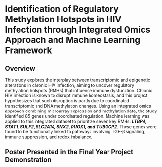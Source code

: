 # Identification of Regulatory Methylation Hotspots in HIV Infection through Integrated Omics Approach and Machine Learning Framework

## Overview
This study explores the interplay between transcriptomic and epigenetic alterations in chronic HIV infection, aiming to uncover regulatory methylation hotspots (RMHs) that influence immune dysfunction. Chronic HIV infection is known to disrupt immune homeostasis, and this project hypothesizes that such disruption is partly due to coordinated transcriptomic and DNA methylation changes.
Using an integrated omics approach combining microarray expression and methylation data, the study identified 85 genes under coordinated regulation. Machine learning was applied to this integrated dataset to prioritize seven key RMHs: **_LTBP4, STAT1, SULF2, SLC2A14, SNX2, DUOX1, and TUBGCP2_**. These genes were found to be functionally linked to pathways involving TGF-β signaling, immune suppression, and redox imbalance.

## Poster Presented in the Final Year Project Demonstration
